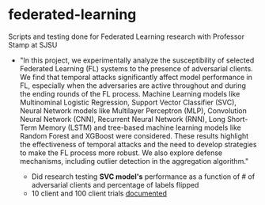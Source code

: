 # federated-learning

Scripts and testing done for Federated Learning research with Professor Stamp at SJSU
- "In this project, we experimentally analyze the susceptibility of selected Federated Learning (FL) systems to the presence of adversarial clients.
  We find that temporal attacks significantly affect model performance in FL, especially when the adversaries are active throughout and during the ending
  rounds of the FL process. Machine Learning models like Multinominal Logistic Regression, Support Vector Classifier (SVC), Neural Network models like
  Multilayer Perceptron (MLP), Convolution Neural Network (CNN), Recurrent Neural Network (RNN), Long Short-Term Memory (LSTM) and tree-based machine
  learning models like Random Forest and XGBoost were considered. These results highlight the effectiveness of temporal attacks and the need to develop
  strategies to make the FL process more robust. We also explore defense mechanisms, including outlier detection in the aggregation algorithm."
  
  - Did research testing **SVC model's** performance as a function of # of adversarial clients and percentage of labels flipped
  - 10 client and 100 client trials [documented](https://docs.google.com/spreadsheets/d/1uJeHU0Ka1GPAkKAYLv_XzsnQmEBQXAPCHbja6XhR2Ac/edit?usp=sharing)
    
